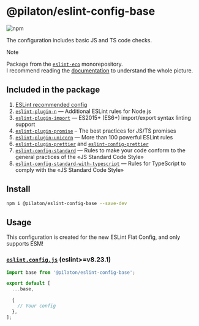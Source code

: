 # @pilaton/eslint-config-base

![npm](https://img.shields.io/npm/v/%40pilaton%2Feslint-config-base?style=for-the-badge&logo=npm&labelColor=%231955FF&color=%231955FF)

The configuration includes basic JS and TS code checks.

> [!NOTE]
> Package from the [`eslint-eco`](https://github.com/Pilaton/eslint-eco) monorepository.  
> I recommend reading the [documentation](https://github.com/Pilaton/eslint-eco?tab=readme-ov-file#eslint-eco) to understand the whole picture.

## Included in the package

1. [ESLint recommended config](https://github.com/eslint/eslint/blob/main/packages/js/src/configs/eslint-recommended.js)
2. [`eslint-plugin-n`](https://www.npmjs.com/package/eslint-plugin-n) — Additional ESLint rules for Node.js
3. [`eslint-plugin-import`](https://www.npmjs.com/package/eslint-plugin-import) — ES2015+ (ES6+) import/export syntax linting support
4. [`eslint-plugin-promise`](https://www.npmjs.com/package/eslint-plugin-promise) – The best practices for JS/TS promises
5. [`eslint-plugin-unicorn`](https://www.npmjs.com/package/eslint-plugin-unicorn) — More than 100 powerful ESLint rules
6. [`eslint-plugin-prettier`](https://www.npmjs.com/package/eslint-plugin-prettier) and [`eslint-config-prettier`](https://www.npmjs.com/package/eslint-config-prettier)
7. [`eslint-config-standard`](https://www.npmjs.com/package/eslint-config-standard) — Rules to make your code conform to the general practices of the «JS Standard Code Style»
8. [`eslint-config-standard-with-typescript`](https://www.npmjs.com/package/eslint-config-standard-with-typescript) — Rules for TypeScript to comply with the «JS Standard Code Style»

## Install

```bash
npm i @pilaton/eslint-config-base --save-dev
```

## Usage

This configuration is created for the new ESLint Flat Config, and only supports ESM!

### [`eslint.config.js`](https://eslint.org/docs/latest/use/configure/configuration-files-new) (eslint>=v8.23.1)

```js
import base from '@pilaton/eslint-config-base';

export default [
  ...base,

  {
    // Your config
  },
];
```
